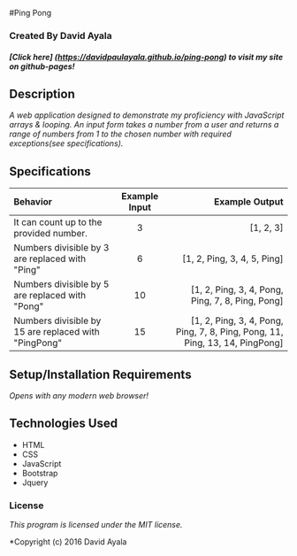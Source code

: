 #Ping Pong

### Created By **David Ayala**
##### [Click here] (https://davidpaulayala.github.io/ping-pong) to visit my site on github-pages!

## Description

*A web application designed to demonstrate my proficiency with JavaScript arrays & looping. An input form takes a number from a user and returns a range of numbers from 1 to the chosen number with required exceptions(see specifications).*

## Specifications
| Behavior  |  Example Input  | Example Output |
|:------------- |:---------------:| -------------:|
| It can count up to the provided number.      | 3 |         [1, 2, 3] |
| Numbers divisible by 3 are replaced with "Ping"      | 6        |           [1, 2, Ping, 3, 4, 5, Ping] |
| Numbers divisible by 5 are replaced with "Pong"      | 10        |           [1, 2, Ping, 3, 4, Pong, Ping, 7, 8, Ping, Pong] |
| Numbers divisible by 15 are replaced with "PingPong" | 15        |           [1, 2, Ping, 3, 4, Pong, Ping, 7, 8, Ping, Pong, 11, Ping, 13, 14, PingPong] |

## Setup/Installation Requirements

*Opens with any modern web browser!*

## Technologies Used
* HTML
* CSS
* JavaScript
* Bootstrap
* Jquery



### License

*This program is licensed under the MIT license.*

*Copyright (c) 2016 David Ayala
